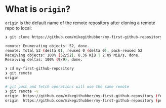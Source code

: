 # What is `origin`?

`origin` is the default name of the remote repository after cloning a remote repo to local:

```bash
❯ git clone https://github.com/mikegithubber/my-first-github-repository.git\n\nCloning into 'my-first-github-repository'...

remote: Enumerating objects: 52, done.
remote: Total 52 (delta 0), reused 0 (delta 0), pack-reused 52
Receiving objects: 100% (52/52), 8.36 KiB | 2.09 MiB/s, done.
Resolving deltas: 100% (9/9), done.

❯ cd my-first-github-repository
❯ git remote
origin

# git push and fetch operations will use the same remote
❯ git remote -v
origin  https://github.com/mikegithubber/my-first-github-repository (fetch)
origin  https://github.com/mikegithubber/my-first-github-repository (push)
```
